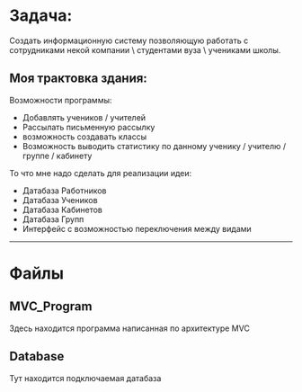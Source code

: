 # Задача: 

Создать информационную систему позволяющую работать с сотрудниками некой компании \ студентами вуза \ учениками школы.

## Моя трактовка здания:

Возможности программы:

* Добавлять учеников / учителей
* Рассылать письменную рассылку
* возможность создавать классы
* Возможность выводить статистику по данному ученику / учителю / группе / кабинету

То что мне надо сделать для реализации идеи:

* Датабаза Работников
* Датабаза Учеников
* Датабаза Кабинетов
* Датабаза Групп
* Интерфейс с возможностью переключения между видами


***

# Файлы

## MVC_Program

Здесь находится программа написанная по архитектуре MVC

## Database

Тут находится подключаемая датабаза